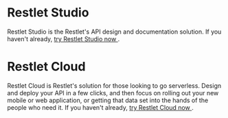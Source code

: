 # Restlet Studio

Restlet Studio is the Restlet's API design and documentation solution. If you haven't already, <a href="https://studio.restlet.com/" target="_blank">try Restlet Studio now <i class="fa fa-external-link" aria-hidden="true"></i></a>.

# Restlet Cloud

Restlet Cloud is Restlet's solution for those looking to go serverless. Design and deploy your API in a few clicks, and then focus on rolling out your new mobile or web application, or getting that data set into the hands of the people who need it. If you haven't already, <a href="https://cloud.restlet.com/">try Restlet Cloud now <i class="fa fa-external-link" aria-hidden="true"></i></a>.
